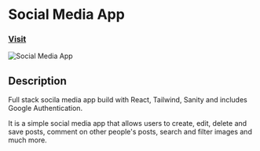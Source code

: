 # Social Media App

### [Visit](https://soical-media-app.netlify.app/)

![Social Media App](https://user-images.githubusercontent.com/93548530/161090336-39ff36fd-8a63-4942-b49f-de4972bbbd15.png)

## Description

Full stack socila media app build with React, Tailwind, Sanity and includes Google Authentication. 

It is a simple social media app that allows users to create, edit, delete and save posts, comment on other people's posts, search and filter images and much more. 
